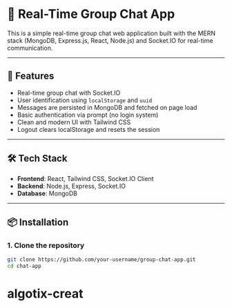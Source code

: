 # 💬 Real-Time Group Chat App

This is a simple real-time group chat web application built with the MERN stack (MongoDB, Express.js, React, Node.js) and Socket.IO for real-time communication.

---

## 🚀 Features

- Real-time group chat with Socket.IO
- User identification using `localStorage` and `uuid`
- Messages are persisted in MongoDB and fetched on page load
- Basic authentication via prompt (no login system)
- Clean and modern UI with Tailwind CSS
- Logout clears localStorage and resets the session

---

## 🛠 Tech Stack

- **Frontend**: React, Tailwind CSS, Socket.IO Client
- **Backend**: Node.js, Express, Socket.IO
- **Database**: MongoDB

---

## 📦 Installation

### 1. Clone the repository

```bash
git clone https://github.com/your-username/group-chat-app.git
cd chat-app
```
# algotix-creat
